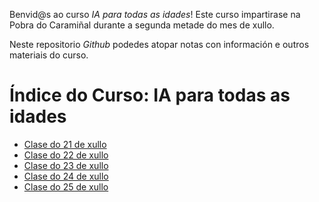 Benvid@s ao curso *IA para todas as idades*! Este curso impartirase na Pobra do Caramiñal durante a segunda metade do mes de xullo.

Neste repositorio *Github* podedes atopar notas con información e outros materiais do curso.

# Índice do Curso: IA para todas as idades

- [Clase do 21 de xullo](21.md)
- [Clase do 22 de xullo](22.md)
- [Clase do 23 de xullo](23.md)
- [Clase do 24 de xullo](24.md)
- [Clase do 25 de xullo](25.md)
